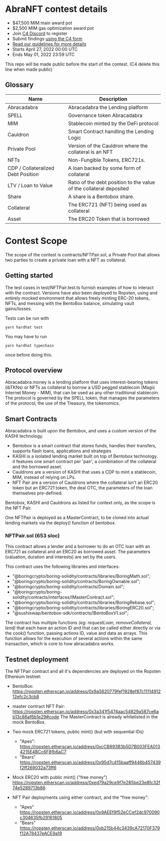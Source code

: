 # AbraNFT contest details
- $47,500 MIM main award pot
- $2,500 MIM gas optimization award pot
- Join [C4 Discord](https://discord.gg/code4rena) to register
- Submit findings [using the C4 form](https://code4rena.com/contests/2022-04-abranft-contest/submit)
- [Read our guidelines for more details](https://docs.code4rena.com/roles/wardens)
- Starts April 27, 2022 00:00 UTC
- Ends May 01, 2022 23:59 UTC

This repo will be made public before the start of the contest. (C4 delete this line when made public)

## Glossary

| Name                               | Description                                                         |
| ---------------------------------- | ------------------------------------------------------------------- |
| Abracadabra                        | Abracadabra the Lending platform                                    |
| SPELL                              | Governance token Abracadabra                                        |
| MIM                                | Stablecoin minted by the DeFi protocol                              |
| Cauldron							 | Smart Contract handling the Lending Logic                           |
| Private Pool                       | Version of the Cauldron where the collateral is an NFT              |
| NFTs                               | Non-Fungible Tokens, ERC721s.                                       |
| CDP / Collateralized Debt Position | A loan backed by some form of collateral                            |
| LTV / Loan to Value                | Ratio of the debt position to the value of the collateral deposited |
| Share                              | A share is a Bentobox share.                                        |
| Collateral                         | The ERC721 (NFT) being used as collateral                           |
| Asset                              | The ERC20 Token that is borrowed                                    |



# Contest Scope

The scope of the contest is contracts/NFTPair.sol, a Private Pool that allows two parties to create a private loan with a NFT as collateral.

## Getting started

The test cases in test/NFTPair.test.ts furnish examples of how to interact with the contract. Versions have also been deployed to Ropsten, using and entirely mocked environment that allows freely minting ERC-20 tokens, NFTs, and messing with the BentoBox balance, simulating vault gains/losses.

Tests can be run with

    yarn hardhat test

You may have to run

    yarn hardhat typechain

once before doing this.

## Protocol overview

Abracadabra.money is a lending platform that uses interest-bearing tokens (ibTKNs) or NFTs as collateral to borrow a USD pegged stablecoin (Magic Internet Money - MIM), that can be used as any other traditional stablecoin.
The protocol is governed by the SPELL token, that manages the parameters of the protocol, the use of the Treasury, the tokenomics.


## Smart Contracts

Abracadabra is built upon the Bentobox, and uses a custom version of the KASHI technology.
- Bentobox is a smart contract that stores funds, handles their transfers, supports flash loans, applications and strategies
- KASHI is a isolated lending market built on top of Bentobox technology. it features one smart contract per 'pair', a combination of the collateral and the borrowed asset.
- Cauldrons are a version of KASHI that uses a CDP to mint a stablecoin, MIM, instead of relying on LPs.
- NFT Pair are a version of Cauldrons where the collateral isn't an ERC20 token but an ERC721 token, the deal OTC, the parameters of the loan themselves pre-defined.

Bentobox, KASHI and Cauldrons as listed for context only, as the scope is the NFT Pair.

One NFTPair is deployed as a MasterContract, to be cloned into actual lending markets via the deploy() function of bentobox.

### NFTPair.sol (653 sloc)

This contract allows a lender and a borrower to do an OTC loan with an ERC721 as collateral and an ERC20 as borrowed asset. The parameters (valuation, duration and interests) are set by the users. 

This contract uses the following libraries and interfaces:
- "@boringcrypto/boring-solidity/contracts/libraries/BoringMath.sol";
- "@boringcrypto/boring-solidity/contracts/BoringOwnable.sol";
- "@boringcrypto/boring-solidity/contracts/Domain.sol";
- "@boringcrypto/boring-solidity/contracts/interfaces/IMasterContract.sol";
- "@boringcrypto/boring-solidity/contracts/libraries/BoringRebase.sol";
- "@boringcrypto/boring-solidity/contracts/libraries/BoringERC20.sol";
- "@sushiswap/bentobox-sdk/contracts/IBentoBoxV1.sol";


The contract has multiple functions _(eg: requestLoan, removeCollateral, lend)_ that each have an action ID and that can be called either directly or via the cook() function, passing actions ID, value and data as arrays. This function allows for the execution of several actions within the same transaction, which is core to how abracadabra works.

## Testnet deployment

The NFTPair contract and all it's dependencies are deployed on the Ropsten Ethereum testnet:

- BentoBox: https://ropsten.etherscan.io/address/0x9a5620779fef1928ef87c1111491212efc2c3cb8

- master contract NFT Pair: https://ropsten.etherscan.io/address/0x3a341f5474aac54829a587ce6ab13c86af6b1e29#code
The MasterContract is already whitelisted in the mock BentoBox.

- Two mock ERC721 tokens, public mint() (but with sequential IDs)
    - "Apes":
    https://ropsten.etherscan.io/address/0xcCB893B3b5D7B003FEA0134215E4BCc6F8fb6aC7
    - "Bears"
    https://ropsten.etherscan.io/address/0x95d7c415baaff9446b457439f2ff269032a73ff6

- Mock ERC20 with public mint() ("free money")
    https://ropsten.etherscan.io/address/0xed79a29ce9f7e285be23e8fc32f74e5289713b86

- NFT Pair deployments using either contract, and the "free money":
    - "Apes"
      https://ropsten.etherscan.io/address/0x9AEEf9f52eCCef2dc970090c304635fb29161805
    - "Bears"
      https://ropsten.etherscan.io/address/0xb215b44c3439cA72170F379f12A78437eACE9a19

